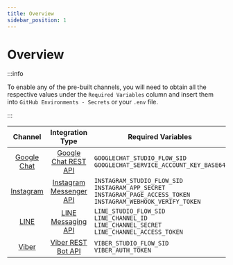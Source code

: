 ```yaml
---
title: Overview
sidebar_position: 1
---
```


# Overview

:::info

To enable any of the pre-built channels, you will need to obtain all the respective values under the `Required Variables` column and insert them into `GitHub Environments - Secrets` or your `.env` file.

:::

|           Channel           |                                       Integration Type                                       | Required Variables                                                                                                                     |   Supports Text    |  Supports Images   |   Supports Video   |
| :-------------------------: | :------------------------------------------------------------------------------------------: | -------------------------------------------------------------------------------------------------------------------------------------- | :----------------: | :----------------: | :----------------: |
| [Google Chat](./googlechat) |        [Google Chat REST API](https://developers.google.com/chat/api/reference/rest)         | `GOOGLECHAT_STUDIO_FLOW_SID` <br /> `GOOGLECHAT_SERVICE_ACCOUNT_KEY_BASE64`                                                            | :white_check_mark: | :white_check_mark: |        :x:         |
|  [Instagram](./instagram)   | [Instagram Messenger API](https://developers.facebook.com/docs/messenger-platform/instagram) | `INSTAGRAM_STUDIO_FLOW_SID` <br /> `INSTAGRAM_APP_SECRET` <br /> `INSTAGRAM_PAGE_ACCESS_TOKEN` <br /> `INSTAGRAM_WEBHOOK_VERIFY_TOKEN` | :white_check_mark: | :white_check_mark: | :white_check_mark: |
|       [LINE](./line)        |      [LINE Messaging API](https://developers.line.biz/en/docs/messaging-api/overview/)       | `LINE_STUDIO_FLOW_SID` <br /> `LINE_CHANNEL_ID` <br /> `LINE_CHANNEL_SECRET` <br /> `LINE_CHANNEL_ACCESS_TOKEN`                        | :white_check_mark: | :white_check_mark: | :white_check_mark: |
|      [Viber](./viber)       |          [Viber REST Bot API](https://developers.viber.com/docs/api/rest-bot-api/)           | `VIBER_STUDIO_FLOW_SID` <br /> `VIBER_AUTH_TOKEN`                                                                                      | :white_check_mark: | :white_check_mark: | :white_check_mark: |

